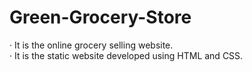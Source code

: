 # Green-Grocery-Store
· It is the online grocery selling website.<br>
· It is the static website developed using HTML and CSS.<br>
